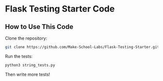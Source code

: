 # Flask Testing Starter Code

## How to Use This Code

Clone the repository:

```bash
git clone https://github.com/Make-School-Labs/Flask-Testing-Starter.git flask-testing
```

Run the tests:

```bash
python3 string_tests.py
```

Then write more tests!